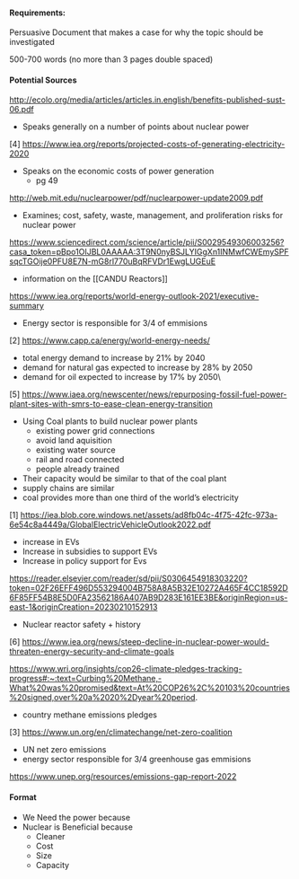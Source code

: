 #### Requirements:
Persuasive Document that makes a case for why the topic should be investigated

500-700 words (no more than 3 pages double spaced)

#### Potential Sources
http://ecolo.org/media/articles/articles.in.english/benefits-published-sust-06.pdf
- Speaks generally on a number of points about nuclear power

[4] https://www.iea.org/reports/projected-costs-of-generating-electricity-2020
- Speaks on the economic costs of power generation
	- pg 49

http://web.mit.edu/nuclearpower/pdf/nuclearpower-update2009.pdf
- Examines; cost, safety, waste, management, and proliferation risks for nuclear power

https://www.sciencedirect.com/science/article/pii/S0029549306003256?casa_token=pBpo1OIJBL0AAAAA:3T9N0nyBSJLYIGgXn1INMwfCWEmySPFsqcTGOije0PFU8E7N-mG8rl770uBqRFVDr1EwgLUGEuE
- information on the [[CANDU Reactors]]

https://www.iea.org/reports/world-energy-outlook-2021/executive-summary
- Energy sector is responsible for 3/4 of emmisions 

[2] https://www.capp.ca/energy/world-energy-needs/
- total energy demand to increase by 21% by 2040
- demand for natural gas expected to increase by 28% by 2050
- demand for oil expected to increase by 17% by 2050\

[5] https://www.iaea.org/newscenter/news/repurposing-fossil-fuel-power-plant-sites-with-smrs-to-ease-clean-energy-transition
- Using Coal plants to build nuclear power plants
	- existing power grid connections
	- avoid land aquisition
	- existing water source
	- rail and road connected
	- people already trained
- Their capacity would be similar to that of the coal plant
- supply chains are similar
- coal provides more than one third of the world’s electricity

[1] https://iea.blob.core.windows.net/assets/ad8fb04c-4f75-42fc-973a-6e54c8a4449a/GlobalElectricVehicleOutlook2022.pdf
- increase in EVs
- Increase in subsidies to support EVs
- Increase in policy support for Evs

https://reader.elsevier.com/reader/sd/pii/S0306454918303220?token=02F26EFF496D553294004B758A8A5B32E10272A465F4CC18592D6F85FF54B8E5D0FA23562186A407AB9D283E161EE3BE&originRegion=us-east-1&originCreation=20230210152913
- Nuclear reactor safety + history

[6] https://www.iea.org/news/steep-decline-in-nuclear-power-would-threaten-energy-security-and-climate-goals

https://www.wri.org/insights/cop26-climate-pledges-tracking-progress#:~:text=Curbing%20Methane,-What%20was%20promised&text=At%20COP26%2C%20103%20countries%20signed,over%20a%2020%2Dyear%20period.
- country methane emissions pledges

[3] https://www.un.org/en/climatechange/net-zero-coalition
- UN net zero emissions
- energy sector responsible for 3/4 greenhouse gas emmisions

https://www.unep.org/resources/emissions-gap-report-2022

#### Format
- We Need the power because
- Nuclear is Beneficial because
	- Cleaner
	- Cost
	- Size
	- Capacity